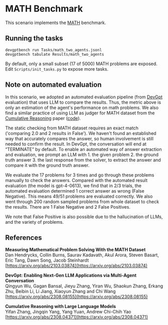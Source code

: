 # MATH Benchmark

This scenario implements the [MATH](https://arxiv.org/abs/2103.03874) benchmark.

## Running the tasks

```
devgptbench run Tasks/math_two_agents.jsonl
devgptbench tabulate Results/math_two_agents
```

By default, only a small subset (17 of 5000) MATH problems are exposed. Edit `Scripts/init_tasks.py` to expose more tasks.

## Note on automated evaluation
In this scenario, we adopted an automated evaluation pipeline (from [DevGpt](https://arxiv.org/abs/2308.08155) evaluation) that uses LLM to compare the results. Thus, the metric above is only an estimation of the agent's performance on math problems. We also find a similar practice of using LLM as judger for MATH dataset from the [Cumulative Reasoning](https://arxiv.org/abs/2308.04371) paper ([code](https://github.com/iiis-ai/cumulative-reasoning/blob/main/MATH/math-cr-4shot.py)).

The static checking from MATH dataset requires an exact match ('comparing 2.0 and 2 results in False'). We haven't found an established way that accurately compares the answer, so human involvement is still needed to confirm the result. In DevGpt, the conversation will end at “TERMINATE” by default. To enable an automated way of answer extraction and evaluation, we prompt an LLM with 1. the given problem 2. the ground truth answer 3. the last response from the solver, to extract the answer and compare it with the ground truth answer.

We evaluate the 17 problems for 3 times and go through these problems manually to check the answers. Compared with the automated result evaluation (the model is gpt-4-0613), we find that in 2/3 trials, the automated evaluation determined 1 correct answer as wrong (False Negative). This means 49/51 problems are evaluated correctly. We also went through 200 random sampled problems from whole dataset to check the results.
There are 1 False Negative and 2 False Positives.

We note that False Positive is also possible due to the hallucination of LLMs, and the variety of problems.

## References
**Measuring Mathematical Problem Solving With the MATH Dataset**<br/>
Dan Hendrycks, Collin Burns, Saurav Kadavath, Akul Arora, Steven Basart, Eric Tang, Dawn Song, Jacob Steinhardt<br/>
[https://arxiv.org/abs/2103.03874](https://arxiv.org/abs/2103.03874)

**DevGpt: Enabling Next-Gen LLM Applications via Multi-Agent Conversation**<br/>
Qingyun Wu, Gagan Bansal, Jieyu Zhang, Yiran Wu, Shaokun Zhang, Erkang Zhu, Beibin Li, Li Jiang, Xiaoyun Zhang and Chi Wang<br/>
[https://arxiv.org/abs/2308.08155](https://arxiv.org/abs/2308.08155)

**Cumulative Reasoning with Large Language Models**<br/>
Yifan Zhang, Jingqin Yang, Yang Yuan, Andrew Chi-Chih Yao<br/>
[https://arxiv.org/abs/2308.04371](https://arxiv.org/abs/2308.04371)
